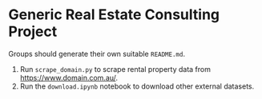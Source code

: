 # Generic Real Estate Consulting Project
Groups should generate their own suitable `README.md`.

1. Run `scrape_domain.py` to scrape rental property data from https://www.domain.com.au/.
2. Run the `download.ipynb` notebook to download other external datasets.